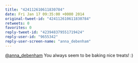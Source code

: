 ```yaml
---
title: "424112610611830784"
date: Fri Jan 17 09:35:00 +0000 2014
original-tweet-id: "424112610611830784"
retweets: 0
favorites: 0
reply-tweet-id: "423948379551719424"
reply-user-id: "9655342"
reply-user-screen-name: "anna_debenham"
---
```

<a href="https://twitter.com/anna_debenham">@anna_debenham</a> You always seem to be baking nice treats! :)
